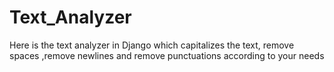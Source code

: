 # Text_Analyzer
Here is the text analyzer in Django  which capitalizes the text, remove spaces ,remove newlines and remove punctuations according to your needs
